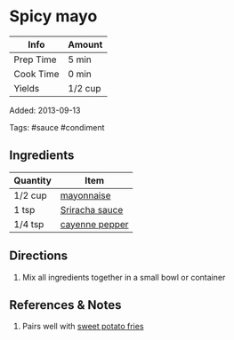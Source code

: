 # Spicy mayo

| Info      | Amount  |
| --------- | ------- |
| Prep Time | 5 min   |
| Cook Time | 0 min   |
| Yields    | 1/2 cup |

Added: 2013-09-13

Tags: #sauce #condiment

## Ingredients

| Quantity | Item                                                  |
| -------- | ----------------------------------------------------- |
| 1/2 cup  | [mayonnaise](../_ingredients/mayonnaise.md)           |
| 1 tsp    | [Sriracha sauce](../_ingredients/sriracha.md)         |
| 1/4 tsp  | [cayenne pepper](../_ingredients/cayenne%20pepper.md) |

## Directions

1. Mix all ingredients together in a small bowl or container

## References & Notes

1. Pairs well with [sweet potato fries](sweet-potato-fries.md)
